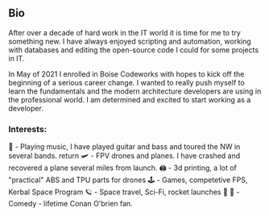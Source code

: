 ## Bio

After over a decade of hard work in the IT world it is time for me to try something new. I have always enjoyed scripting and automation, working with databases and editing the open-source code I could for some projects in IT. 

In May of 2021 I enrolled in Boise Codeworks with hopes to kick off the beginning of a serious career change. I wanted to really push myself to learn the fundamentals and the modern architecture developers are using in the professional world. I am determined and excited to start working as a developer.



### Interests: 

🎸 - Playing music, I have played guitar and bass and toured the NW in several bands.  return
🛩 - FPV drones and planes. I have crashed and recovered a plane several miles from launch.
🖨 - 3d printing, a lot of "practical" ABS and TPU parts for drones
🕹 - Games, competetive FPS, Kerbal Space Program
🪐 - Space travel, Sci-Fi, rocket launches 🚀
🎤 - Comedy - lifetime Conan O'brien fan.



<!--
**patrick-misner/patrick-misner** is a ✨ _special_ ✨ repository because its `README.md` (this file) appears on your GitHub profile.

- 🔭 I’m currently working on ...
- 🌱 I’m currently learning ...
- 👯 I’m looking to collaborate on ...
- 🤔 I’m looking for help with ...
- 💬 Ask me about ...
- 📫 How to reach me: ...
- 😄 Pronouns: ...
- ⚡ Fun fact: ...
-->

